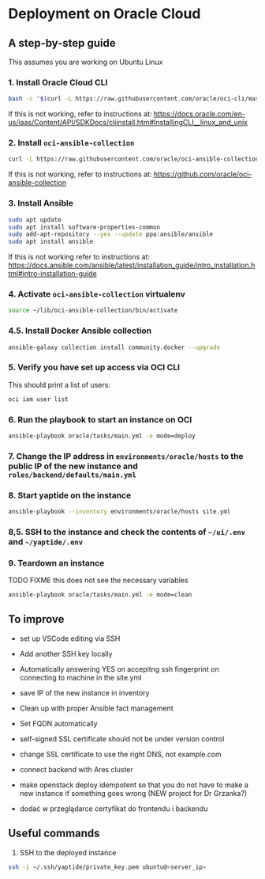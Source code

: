 # Deployment on Oracle Cloud

## A step-by-step guide

This assumes you are working on Ubuntu Linux

### 1. Install Oracle Cloud CLI

```bash
bash -c "$(curl -L https://raw.githubusercontent.com/oracle/oci-cli/master/scripts/install/install.sh)"
```

If this is not working, refer to instructions at: https://docs.oracle.com/en-us/iaas/Content/API/SDKDocs/cliinstall.htm#InstallingCLI__linux_and_unix

### 2. Install `oci-ansible-collection`

```bash
curl -L https://raw.githubusercontent.com/oracle/oci-ansible-collection/master/scripts/install.sh | bash -s -- --verbose
```

If this is not working, refer to instructions at: https://github.com/oracle/oci-ansible-collection

### 3. Install Ansible

```bash
sudo apt update
sudo apt install software-properties-common
sudo add-apt-repository --yes --update ppa:ansible/ansible
sudo apt install ansible
```

If this is not working refer to instructions at: https://docs.ansible.com/ansible/latest/installation_guide/intro_installation.html#intro-installation-guide

### 4. Activate `oci-ansible-collection` virtualenv

```bash
source ~/lib/oci-ansible-collection/bin/activate
```

### 4.5. Install Docker Ansible collection

```bash
ansible-galaxy collection install community.docker --upgrade
```

### 5. Verify you have set up access via OCI CLI

This should print a list of users:
```bash
oci iam user list
```

### 6. Run the playbook to start an instance on OCI

```bash
ansible-playbook oracle/tasks/main.yml -e mode=deploy
```

### 7. Change the IP address in `environments/oracle/hosts` to the public IP of the new instance and `roles/backend/defaults/main.yml`


### 8. Start yaptide on the instance

```bash
ansible-playbook --inventory environments/oracle/hosts site.yml
```

### 8,5. SSH to the instance and check the contents of `~/ui/.env` and `~/yaptide/.env`

### 9. Teardown an instance

TODO FIXME this does not see the necessary variables

```bash
ansible-playbook oracle/tasks/main.yml -e mode=clean
```



## To improve
 - set up VSCode editing via SSH
 - Add another SSH key locally
 - Automatically answering YES on accepitng ssh fingerprint on connecting to machine in the site.yml
 - save IP of the new instance in inventory
 - Clean up with proper Ansible fact management
 - Set FQDN automatically
 - self-signed SSL certificate should not be under version control
 - change SSL certificate to use the right DNS, not example.com
 - connect backend with Ares cluster
 - make openstack deploy idempotent so that you do not have to make a new instance if something goes wrong (NEW project for Dr Grzanka?)

 - dodać w przeglądarce certyfikat do frontendu i backendu

 ## Useful commands

1. SSH to the deployed instance

```bash
ssh -i ~/.ssh/yaptide/private_key.pem ubuntu@<server_ip>
```

